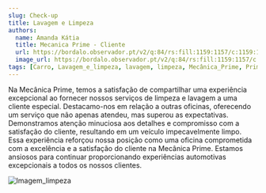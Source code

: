 ```yaml
---
slug: Check-up
title: Lavagem e Limpeza
authors:
  name: Amanda Kátia
  title: Mecanica Prime - Cliente
  url: https://bordalo.observador.pt/v2/q:84/rs:fill:1159:1157/c:1159:1157:nowe:615:82/plain/https://s3.observador.pt/wp-content/uploads/2021/12/17165411/whatsapp-image-2021-12-17-at-152612.jpeg
  image_url: https://bordalo.observador.pt/v2/q:84/rs:fill:1159:1157/c:1159:1157:nowe:615:82/plain/https://s3.observador.pt/wp-content/uploads/2021/12/17165411/whatsapp-image-2021-12-17-at-152612.jpeg
tags: [Carro, Lavagem_e_limpeza, lavagem, limpeza, Mecânica_Prime, Prime, oficina, loulé]
---
```



Na Mecânica Prime, temos a satisfação de compartilhar uma experiência excepcional ao fornecer nossos serviços de limpeza e lavagem a uma cliente especial. Destacamo-nos em relação a outras oficinas, oferecendo um serviço que não apenas atendeu, mas superou as expectativas. Demonstramos atenção minuciosa aos detalhes e compromisso com a satisfação do cliente, resultando em um veículo impecavelmente limpo. Essa experiência reforçou nossa posição como uma oficina comprometida com a excelência e a satisfação do cliente na Mecânica Prime. Estamos ansiosos para continuar proporcionando experiências automotivas excepcionais a todos os nossos clientes.

![Imagem_limpeza](https://image.delti.com/simg/landingpages/carwash.jpg)